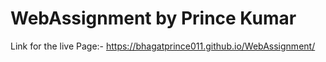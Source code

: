 # WebAssignment by **Prince Kumar**
Link for the live Page:-
https://bhagatprince011.github.io/WebAssignment/

